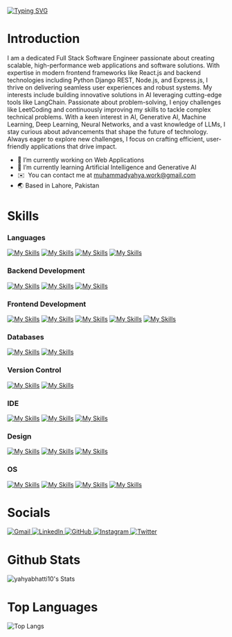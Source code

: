 [![Typing SVG](https://readme-typing-svg.demolab.com?font=Fira+Code&size=60&duration=3500&pause=1000&color=FFFFFF&center=true&vCenter=true&width=1500&height=100&lines=Python+%7C+Django+%7C+ReactJS)](https://git.io/typing-svg)


# Introduction

I am a dedicated Full Stack Software Engineer passionate about creating scalable, high-performance web applications and software solutions. With expertise in modern frontend frameworks like React.js and backend technologies including Python Django REST, Node.js, and Express.js, I thrive on delivering seamless user experiences and robust systems. My interests include building innovative solutions in AI leveraging cutting-edge tools like LangChain. Passionate about problem-solving, I enjoy challenges like LeetCoding and continuously improving my skills to tackle complex technical problems. With a keen interest in AI, Generative AI, Machine Learning, Deep Learning, Neural Networks, and a vast knowledge of LLMs, I stay curious about advancements that shape the future of technology. Always eager to explore new challenges, I focus on crafting efficient, user-friendly applications that drive impact.


- 🔭 I’m currently working on Web Applications
- 🌱 I’m currently learning Artificial Intelligence and Generative AI
- ✉️  You can contact me at [muhammadyahya.work@gmail.com](mailto:muhammadyahya.work@gmail.com)
- 🌏 Based in Lahore, Pakistan

# Skills

### Languages
[![My Skills](https://skillicons.dev/icons?i=python)](python)
[![My Skills](https://skillicons.dev/icons?i=cpp)](cpp)
[![My Skills](https://skillicons.dev/icons?i=javascript)](javascript)
[![My Skills](https://skillicons.dev/icons?i=ts)](ts)


### Backend Development
[![My Skills](https://skillicons.dev/icons?i=django)](Django)
[![My Skills](https://skillicons.dev/icons?i=fastapi)](FastApi)
[![My Skills](https://skillicons.dev/icons?i=postman)](Postman)

### Frontend Development
[![My Skills](https://skillicons.dev/icons?i=react)](react)
[![My Skills](https://skillicons.dev/icons?i=bootstrap)](Bootstrap)
[![My Skills](https://skillicons.dev/icons?i=tailwind)](tailwind)
[![My Skills](https://skillicons.dev/icons?i=html)](HTML)
[![My Skills](https://skillicons.dev/icons?i=css)](CSS) 

### Databases
[![My Skills](https://skillicons.dev/icons?i=mysql)](MySql)
[![My Skills](https://skillicons.dev/icons?i=postgresql)](Postgres)

### Version Control
[![My Skills](https://skillicons.dev/icons?i=git)](Git)
[![My Skills](https://skillicons.dev/icons?i=github)](GitHub)

### IDE
[![My Skills](https://skillicons.dev/icons?i=vscode)](VSCode) 
[![My Skills](https://skillicons.dev/icons?i=visualstudio)](visualstudio)
[![My Skills](https://skillicons.dev/icons?i=pycharm)](Pycharm)

### Design
[![My Skills](https://skillicons.dev/icons?i=figma)](Figma)
[![My Skills](https://skillicons.dev/icons?i=ai)](Illustrator)
[![My Skills](https://skillicons.dev/icons?i=ps)](Photoshop)

### OS
[![My Skills](https://skillicons.dev/icons?i=windows)](Windows)
[![My Skills](https://skillicons.dev/icons?i=linux)](Linux)
[![My Skills](https://skillicons.dev/icons?i=ubuntu)](Ubuntu)
[![My Skills](https://skillicons.dev/icons?i=apple)](Apple)

# Socials
<a href="mailto:muhammadyahya.work@gmail.com">
  <img src="https://skillicons.dev/icons?i=gmail" alt="Gmail" />
</a>
<a href="https://www.linkedin.com/in/muhammad-yahya10/">
  <img src="https://skillicons.dev/icons?i=linkedin" alt="LinkedIn" />
</a>
<a href="https://github.com/yahyabhatti10">
  <img src="https://skillicons.dev/icons?i=github" alt="GitHub" />
</a>
<a href="https://www.instagram.com/ctrl_alt_devv/">
  <img src="https://skillicons.dev/icons?i=instagram" alt="Instagram" />
</a>
<a href="https://twitter.com/yahya_bhatti10">
  <img src="https://skillicons.dev/icons?i=twitter" alt="Twitter" />
</a>

# Github Stats
![yahyabhatti10's Stats](https://github-readme-stats.vercel.app/api?username=yahyabhatti10&theme=merko&show_icons=true&hide_border=true&count_private=true)

# Top Languages
![Top Langs](https://github-readme-stats.vercel.app/api/top-langs/?username=yahyabhatti10&theme=merko&hide_progress=true)


